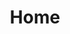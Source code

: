 ---
title: Home
hide_title: true
sections:
  - section_id: about
    type: section_content
    title: About
    content: >-
      I am involved in a lot of R community things. For [SatRdays](https://satrdays.org/) I built, maintain and deploy the [SatRdays Conference website template](https://github.com/satRdays/satRday_site_template). I have also run SatRdays in Cardiff in [2018](https://cardiff2018.satrdays.org/) and [2019](https://cardiff2019.satrdays.org/). I help run the [Cardiff R User Group](https://www.meetup.com/Cardiff-R-User-Group/), which has run multiple hackathons supporting [Trans Day of Rememberance](https://github.com/CaRdiffR/tdor/commits/master) and has been regularly working on [Tidy Tuesdays projects](https://github.com/CaRdiffR/tidy_thursdays). 

      I also work in Python, and regularly attend [PyData Cardiff](https://www.meetup.com/PyData-Cardiff-Meetup/) and [PyData Bristol](https://www.meetup.com/PyData-Bristol/), where I have also given my talk on using [AWS Lambda for Data Science](https://github.com/DaveParr/snakes_and_lambdas).

      I've worked on big data problems for Sorenson media, on energy management software for RUMM and Surple, and been a consultant at Locke Data. Check my [LinkedIn page](https://www.linkedin.com/in/davidrgparr/) for all that professional stuff.


    actions:
      - label: Contact Me
        url: /contact
        type: button
layout: advanced
---